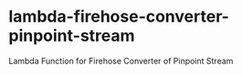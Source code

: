 # lambda-firehose-converter-pinpoint-stream
Lambda Function for Firehose Converter of Pinpoint Stream
